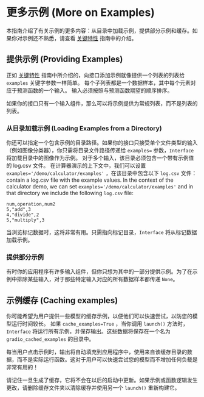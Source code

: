 # 更多示例 (More on Examples)

本指南介绍了有关示例的更多内容：从目录中加载示例，提供部分示例和缓存。如果你对示例还不熟悉，请查看 [关键特性](../key-features/#example-inputs) 指南中的介绍。

## 提供示例 (Providing Examples)

正如 [关键特性](../key-features/#example-inputs) 指南中所介绍的，向接口添加示例就像提供一个列表的列表给 `examples` 关键字参数一样简单。
每个子列表都是一个数据样本，其中每个元素对应于预测函数的一个输入。
输入必须按照与预测函数期望的顺序排序。

如果你的接口只有一个输入组件，那么可以将示例提供为常规列表，而不是列表的列表。

### 从目录加载示例 (Loading Examples from a Directory)

你还可以指定一个包含示例的目录路径。如果你的接口只接受单个文件类型的输入（例如图像分类器），你只需将目录文件路径传递给 `examples=` 参数，`Interface` 将加载目录中的图像作为示例。
对于多个输入，该目录必须包含一个带有示例值的 log.csv 文件。
在计算器演示的上下文中，我们可以设置 `examples='/demo/calculator/examples'` ，在该目录中包含以下 `log.csv` 文件：
contain a log.csv file with the example values.
In the context of the calculator demo, we can set  `examples='/demo/calculator/examples'` and in that directory we include the following `log.csv` file:
```csv
num,operation,num2
5,"add",3
4,"divide",2
5,"multiply",3
```

当浏览标记数据时，这将非常有用。只需指向标记目录，`Interface` 将从标记数据加载示例。

### 提供部分示例

有时你的应用程序有许多输入组件，但你只想为其中的一部分提供示例。为了在示例中排除某些输入，对于那些特定输入对应的所有数据样本都传递 `None`。

## 示例缓存 (Caching examples)

你可能希望为用户提供一些模型的缓存示例，以便他们可以快速尝试，以防您的模型运行时间较长。
如果 `cache_examples=True` ，当你调用 `launch()` 方法时，`Interface` 将运行所有示例，并保存输出。这些数据将保存在一个名为 `gradio_cached_examples` 的目录中。

每当用户点击示例时，输出将自动填充到应用程序中，使用来自该缓存目录的数据，而不是实际运行函数。这对于用户可以快速尝试您的模型而不增加任何负载是非常有用的！

请记住一旦生成了缓存，它将不会在以后的启动中更新。如果示例或函数逻辑发生更改，请删除缓存文件夹以清除缓存并使用另一个 `launch()` 重新构建它。

